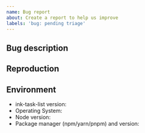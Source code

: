 ```yaml
---
name: Bug report
about: Create a report to help us improve
labels: 'bug: pending triage'
---
```


## Bug description
<!--
  What did you do? (Provide code in next section)

  What did you expect to happen?

  What happened instead?

  Do you have an error stack-trace?
-->

## Reproduction
<!--
  Provide one of the following:
  1. A code-snippet that reproduces the issue
  2. A reproduction repo that reproduces the issue
  3. A PR with a failing test-case

  Remove irrelevant code to make it easier for others to read and debug.

  -- Why?
  The goal is to maximize communication efficiency.

  When an issue is immediately reproducible, others can start debugging instead of following-up with questions.
-->

## Environment

- ink-task-list version:
- Operating System:
- Node version:
- Package manager (npm/yarn/pnpm) and version:
